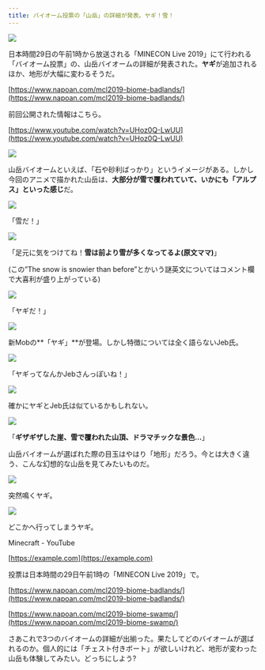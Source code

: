```yaml
---
title: バイオーム投票の「山岳」の詳細が発表。ヤギ！雪！
---
```


![](https://cdn-ak.f.st-hatena.com/images/fotolife/s/sasigume/20210208/20210208103659.jpg)

日本時間29日の午前1時から放送される「MINECON Live 2019」にて行われる「バイオーム投票」の、山岳バイオームの詳細が発表された。**ヤギ**が追加されるほか、地形が大幅に変わるそうだ。

[https://www.napoan.com/mcl2019-biome-badlands/](https://www.napoan.com/mcl2019-biome-badlands/)

前回公開された情報はこちら。

[https://www.youtube.com/watch?v=UHoz0Q-LwUU](https://www.youtube.com/watch?v=UHoz0Q-LwUU)

![](https://cdn-ak.f.st-hatena.com/images/fotolife/s/sasigume/20210208/20210208121127.jpg)

山岳バイオームといえば、「石や砂利ばっかり」というイメージがある。しかし今回のアニメで描かれた山岳は、**大部分が雪で覆われていて、いかにも「アルプス」といった感じ**だ。

![](https://cdn-ak.f.st-hatena.com/images/fotolife/s/sasigume/20210208/20210208121132.jpg)

「雪だ！」

![](https://cdn-ak.f.st-hatena.com/images/fotolife/s/sasigume/20210208/20210208121136.jpg)

「足元に気をつけてね！**雪は前より雪が多くなってるよ(原文ママ)**」

(この”The snow is snowier than before”とかいう謎英文についてはコメント欄で大喜利が盛り上がっている)

![](https://cdn-ak.f.st-hatena.com/images/fotolife/s/sasigume/20210208/20210208121139.jpg)

「ヤギだ！」

![](https://cdn-ak.f.st-hatena.com/images/fotolife/s/sasigume/20210208/20210208102104.jpg)

新Mobの**「ヤギ」**が登場。しかし特徴については全く語らないJeb氏。

![](https://cdn-ak.f.st-hatena.com/images/fotolife/s/sasigume/20210208/20210208121144.jpg)

「ヤギってなんかJebさんっぽいね！」

![](https://cdn-ak.f.st-hatena.com/images/fotolife/s/sasigume/20210208/20210208122206.jpg)

確かにヤギとJeb氏は似ているかもしれない。

![](https://cdn-ak.f.st-hatena.com/images/fotolife/s/sasigume/20210208/20210208121148.jpg)

「**ギザギザした崖、雪で覆われた山頂、ドラマチックな景色…**」

山岳バイオームが選ばれた際の目玉はやはり「地形」だろう。今とは大きく違う、こんな幻想的な山岳を見てみたいものだ。

![](https://cdn-ak.f.st-hatena.com/images/fotolife/s/sasigume/20210208/20210208121152.jpg)

突然鳴くヤギ。

![](https://cdn-ak.f.st-hatena.com/images/fotolife/s/sasigume/20210208/20210208121156.jpg)

どこかへ行ってしまうヤギ。

Minecraft - YouTube

[https://example.com](https://example.com)

投票は日本時間の29日午前1時の「MINECON Live 2019」で。

[https://www.napoan.com/mcl2019-biome-badlands/](https://www.napoan.com/mcl2019-biome-badlands/)

[https://www.napoan.com/mcl2019-biome-swamp/](https://www.napoan.com/mcl2019-biome-swamp/)

さあこれで3つのバイオームの詳細が出揃った。果たしてどのバイオームが選ばれるのか。個人的には「チェスト付きボート」が欲しいけれど、地形が変わった山岳も体験してみたい。どっちにしよう?
